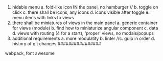1. hidable menu
    a. fold-like icon IN the panel, no hamburger
    // b. toggle on click
    c. there shall be icons, any icons
    d. icons visible after toggle
    e. menu items with links to views
2. there shall be miniatures of views in the main panel
    a. generic container for views (module)
    b. find how to miniaturize angular component
    c. data
    d. views with routing (4 for a start), 'proper' views, no modals/popups
3. additional requirements 
    a. more modulatity
    b. linter
    //c. gulp in order
    d. history of git changes
################
<FEATURES>
webpack, font awesome
</FEATURES>